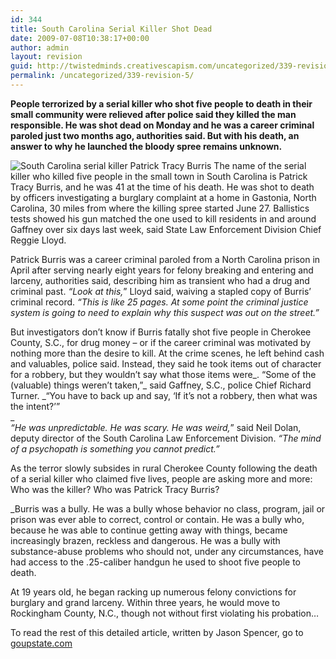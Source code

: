 ```yaml
---
id: 344
title: South Carolina Serial Killer Shot Dead
date: 2009-07-08T10:38:17+00:00
author: admin
layout: revision
guid: http://twistedminds.creativescapism.com/uncategorized/339-revision-5/
permalink: /uncategorized/339-revision-5/
---
```

<p class="dropcap-first">
  <strong>People terrorized by a serial killer who shot five people to death in their small community were relieved after police said they killed the man responsible. He was shot dead on Monday and he was a career criminal paroled just two months ago, authorities said. But with his death, an answer to why he launched the bloody spree remains unknown. </strong>
</p>

<img src="img/post/PatrickTracyBurris.jpg" alt="South Carolina serial killer Patrick Tracy Burris" title="Patrick Tracy Burris mugshot" class="left" /> The name of the serial killer who killed five people in the small town in South Carolina is Patrick Tracy Burris, and he was 41 at the time of his death. He was shot to death by officers investigating a burglary complaint at a home in Gastonia, North Carolina, 30 miles from where the killing spree started June 27. Ballistics tests showed his gun matched the one used to kill residents in and around Gaffney over six days last week, said State Law Enforcement Division Chief Reggie Lloyd. 

Patrick Burris was a career criminal paroled from a North Carolina prison in April after serving nearly eight years for felony breaking and entering and larceny, authorities said, describing him as transient who had a drug and criminal past. _&#8220;Look at this,_&#8221; Lloyd said, waiving a stapled copy of Burris&#8217; criminal record. _&#8220;This is like 25 pages. At some point the criminal justice system is going to need to explain why this suspect was out on the street.&#8221;_

But investigators don&#8217;t know if Burris fatally shot five people in Cherokee County, S.C., for drug money – or if the career criminal was motivated by nothing more than the desire to kill. At the crime scenes, he left behind cash and valuables, police said. Instead, they said he took items out of character for a robbery, but they wouldn&#8217;t say what those items were_. “Some of the (valuable) things weren&#8217;t taken,”_ said Gaffney, S.C., police Chief Richard Turner. _“You have to back up and say, ‘If it&#8217;s not a robbery, then what was the intent?&#8217;”  
_  
_&#8220;He was unpredictable. He was scary. He was weird,_&#8221; said Neil Dolan, deputy director of the South Carolina Law Enforcement Division.  _“The mind of a psychopath is something you cannot predict.”_

As the terror slowly subsides in rural Cherokee County following the death of a serial killer who claimed five lives, people are asking more and more: Who was the killer? Who was Patrick Tracy Burris?

<!--more-->

_Burris was a bully. He was a bully whose behavior no class, program, jail or prison was ever able to correct, control or contain. He was a bully who, because he was able to continue getting away with things, became increasingly brazen, reckless and dangerous. He was a bully with substance-abuse problems who should not, under any circumstances, have had access to the .25-caliber handgun he used to shoot five people to death.</p> 

At 19 years old, he began racking up numerous felony convictions for burglary and grand larceny. Within three years, he would move to Rockingham County, N.C., though not without first violating his probation&#8230;</em>

To read the rest of this detailed article, written by Jason Spencer, go to [goupstate.com](http://www.goupstate.com/article/20090708/ARTICLES/907081020/1083/ARTICLES?Title=Serial-killer-became-more-and-more-brazen-dangerous "Serial killer became more and more brazen, dangerous")